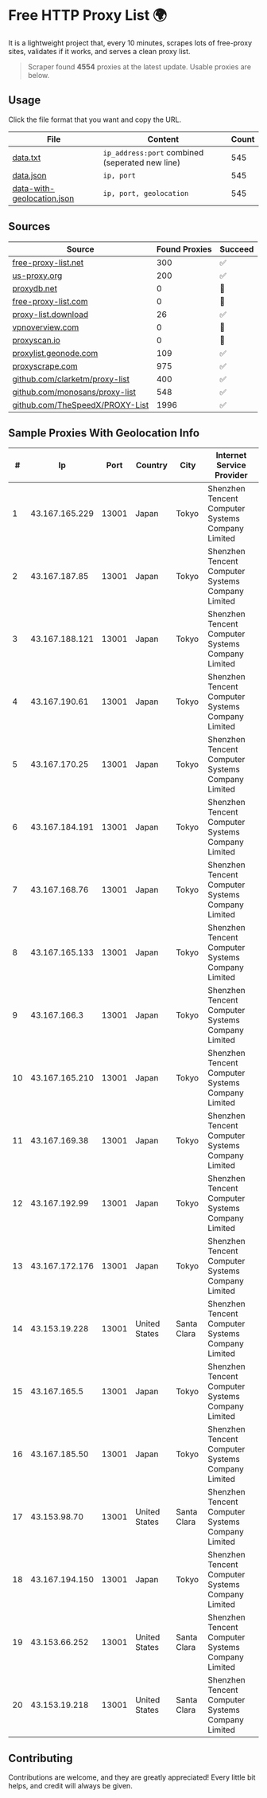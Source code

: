 
# Free HTTP Proxy List 🌍

It is a lightweight project that, every 10 minutes, scrapes lots of free-proxy sites, validates if it works, and serves a clean proxy list.


> Scraper found **4554** proxies at the latest update. Usable proxies are below.

## Usage

Click the file format that you want and copy the URL.


|File|Content|Count|
|----|-------|-----|
|[data.txt](https://raw.githubusercontent.com/themiralay/Proxy-List-World/master/data.txt)|`ip_address:port` combined (seperated new line)|545|
|[data.json](https://raw.githubusercontent.com/themiralay/Proxy-List-World/master/data.json)|`ip, port`|545|
|[data-with-geolocation.json](https://raw.githubusercontent.com/themiralay/Proxy-List-World/master/data-with-geolocation.json)|`ip, port, geolocation`|545|

## Sources

|Source|Found Proxies|Succeed|
|------|-------------|-------|
|[free-proxy-list.net](https://free-proxy-list.net)|300|✅|
|[us-proxy.org](https://www.us-proxy.org)|200|✅|
|[proxydb.net](http://proxydb.net)|0|🚫|
|[free-proxy-list.com](https://free-proxy-list.com/?page=&port=&type%5B%5D=http&type%5B%5D=https&up_time=0&search=Search)|0|🚫|
|[proxy-list.download](https://www.proxy-list.download/HTTP)|26|✅|
|[vpnoverview.com](https://vpnoverview.com/privacy/anonymous-browsing/free-proxy-servers)|0|🚫|
|[proxyscan.io](https://www.proxyscan.io)|0|🚫|
|[proxylist.geonode.com](https://proxylist.geonode.com/api/proxy-list?limit=300&page=1&sort_by=lastChecked&sort_type=desc&protocols=http,https)|109|✅|
|[proxyscrape.com](https://api.proxyscrape.com/v2/?request=displayproxies&protocol=http&timeout=10000&country=all&ssl=all&anonymity=all)|975|✅|
|[github.com/clarketm/proxy-list](https://raw.githubusercontent.com/clarketm/proxy-list/master/proxy-list-raw.txt)|400|✅|
|[github.com/monosans/proxy-list](https://raw.githubusercontent.com/monosans/proxy-list/main/proxies/http.txt)|548|✅|
|[github.com/TheSpeedX/PROXY-List](https://raw.githubusercontent.com/TheSpeedX/PROXY-List/master/http.txt)|1996|✅|


## Sample Proxies With Geolocation Info

|#|Ip|Port|Country|City|Internet Service Provider|
|-|--|----|-------|----|-------------------------|
|1|43.167.165.229|13001|Japan|Tokyo|Shenzhen Tencent Computer Systems Company Limited|
|2|43.167.187.85|13001|Japan|Tokyo|Shenzhen Tencent Computer Systems Company Limited|
|3|43.167.188.121|13001|Japan|Tokyo|Shenzhen Tencent Computer Systems Company Limited|
|4|43.167.190.61|13001|Japan|Tokyo|Shenzhen Tencent Computer Systems Company Limited|
|5|43.167.170.25|13001|Japan|Tokyo|Shenzhen Tencent Computer Systems Company Limited|
|6|43.167.184.191|13001|Japan|Tokyo|Shenzhen Tencent Computer Systems Company Limited|
|7|43.167.168.76|13001|Japan|Tokyo|Shenzhen Tencent Computer Systems Company Limited|
|8|43.167.165.133|13001|Japan|Tokyo|Shenzhen Tencent Computer Systems Company Limited|
|9|43.167.166.3|13001|Japan|Tokyo|Shenzhen Tencent Computer Systems Company Limited|
|10|43.167.165.210|13001|Japan|Tokyo|Shenzhen Tencent Computer Systems Company Limited|
|11|43.167.169.38|13001|Japan|Tokyo|Shenzhen Tencent Computer Systems Company Limited|
|12|43.167.192.99|13001|Japan|Tokyo|Shenzhen Tencent Computer Systems Company Limited|
|13|43.167.172.176|13001|Japan|Tokyo|Shenzhen Tencent Computer Systems Company Limited|
|14|43.153.19.228|13001|United States|Santa Clara|Shenzhen Tencent Computer Systems Company Limited|
|15|43.167.165.5|13001|Japan|Tokyo|Shenzhen Tencent Computer Systems Company Limited|
|16|43.167.185.50|13001|Japan|Tokyo|Shenzhen Tencent Computer Systems Company Limited|
|17|43.153.98.70|13001|United States|Santa Clara|Shenzhen Tencent Computer Systems Company Limited|
|18|43.167.194.150|13001|Japan|Tokyo|Shenzhen Tencent Computer Systems Company Limited|
|19|43.153.66.252|13001|United States|Santa Clara|Shenzhen Tencent Computer Systems Company Limited|
|20|43.153.19.218|13001|United States|Santa Clara|Shenzhen Tencent Computer Systems Company Limited|



## Contributing

Contributions are welcome, and they are greatly appreciated! Every
little bit helps, and credit will always be given.

